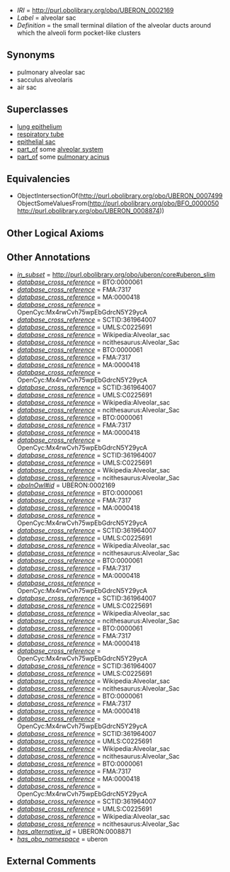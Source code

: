  * *IRI* = http://purl.obolibrary.org/obo/UBERON_0002169
 * *Label* = alveolar sac
 * *Definition* = the small terminal dilation of the alveolar ducts around which the alveoli form pocket-like clusters

## Synonyms

 * pulmonary alveolar sac
 * sacculus alveolaris
 * air sac

## Superclasses

 * [lung epithelium](../../UBERON/15/UBERON_0000115.md)
 * [respiratory tube](../../UBERON/17/UBERON_0000117.md)
 * [epithelial sac](../../UBERON/99/UBERON_0007499.md)
 * [part_of](../../BFO/50/BFO_0000050.md) some [alveolar system](../../UBERON/24/UBERON_0006524.md)
 * [part_of](../../BFO/50/BFO_0000050.md) some [pulmonary acinus](../../UBERON/74/UBERON_0008874.md)

## Equivalencies

 * ObjectIntersectionOf(<http://purl.obolibrary.org/obo/UBERON_0007499> ObjectSomeValuesFrom(<http://purl.obolibrary.org/obo/BFO_0000050> <http://purl.obolibrary.org/obo/UBERON_0008874>))

## Other Logical Axioms


## Other Annotations

 * *[in_subset](../../et/oboInOwl#inSubset.md)* = http://purl.obolibrary.org/obo/uberon/core#uberon_slim
 * *[database_cross_reference](../../ef/oboInOwl#hasDbXref.md)* = BTO:0000061
 * *[database_cross_reference](../../ef/oboInOwl#hasDbXref.md)* = FMA:7317
 * *[database_cross_reference](../../ef/oboInOwl#hasDbXref.md)* = MA:0000418
 * *[database_cross_reference](../../ef/oboInOwl#hasDbXref.md)* = OpenCyc:Mx4rwCvh75wpEbGdrcN5Y29ycA
 * *[database_cross_reference](../../ef/oboInOwl#hasDbXref.md)* = SCTID:361964007
 * *[database_cross_reference](../../ef/oboInOwl#hasDbXref.md)* = UMLS:C0225691
 * *[database_cross_reference](../../ef/oboInOwl#hasDbXref.md)* = Wikipedia:Alveolar_sac
 * *[database_cross_reference](../../ef/oboInOwl#hasDbXref.md)* = ncithesaurus:Alveolar_Sac
 * *[database_cross_reference](../../ef/oboInOwl#hasDbXref.md)* = BTO:0000061
 * *[database_cross_reference](../../ef/oboInOwl#hasDbXref.md)* = FMA:7317
 * *[database_cross_reference](../../ef/oboInOwl#hasDbXref.md)* = MA:0000418
 * *[database_cross_reference](../../ef/oboInOwl#hasDbXref.md)* = OpenCyc:Mx4rwCvh75wpEbGdrcN5Y29ycA
 * *[database_cross_reference](../../ef/oboInOwl#hasDbXref.md)* = SCTID:361964007
 * *[database_cross_reference](../../ef/oboInOwl#hasDbXref.md)* = UMLS:C0225691
 * *[database_cross_reference](../../ef/oboInOwl#hasDbXref.md)* = Wikipedia:Alveolar_sac
 * *[database_cross_reference](../../ef/oboInOwl#hasDbXref.md)* = ncithesaurus:Alveolar_Sac
 * *[database_cross_reference](../../ef/oboInOwl#hasDbXref.md)* = BTO:0000061
 * *[database_cross_reference](../../ef/oboInOwl#hasDbXref.md)* = FMA:7317
 * *[database_cross_reference](../../ef/oboInOwl#hasDbXref.md)* = MA:0000418
 * *[database_cross_reference](../../ef/oboInOwl#hasDbXref.md)* = OpenCyc:Mx4rwCvh75wpEbGdrcN5Y29ycA
 * *[database_cross_reference](../../ef/oboInOwl#hasDbXref.md)* = SCTID:361964007
 * *[database_cross_reference](../../ef/oboInOwl#hasDbXref.md)* = UMLS:C0225691
 * *[database_cross_reference](../../ef/oboInOwl#hasDbXref.md)* = Wikipedia:Alveolar_sac
 * *[database_cross_reference](../../ef/oboInOwl#hasDbXref.md)* = ncithesaurus:Alveolar_Sac
 * *[oboInOwl#id](../../id/oboInOwl#id.md)* = UBERON:0002169
 * *[database_cross_reference](../../ef/oboInOwl#hasDbXref.md)* = BTO:0000061
 * *[database_cross_reference](../../ef/oboInOwl#hasDbXref.md)* = FMA:7317
 * *[database_cross_reference](../../ef/oboInOwl#hasDbXref.md)* = MA:0000418
 * *[database_cross_reference](../../ef/oboInOwl#hasDbXref.md)* = OpenCyc:Mx4rwCvh75wpEbGdrcN5Y29ycA
 * *[database_cross_reference](../../ef/oboInOwl#hasDbXref.md)* = SCTID:361964007
 * *[database_cross_reference](../../ef/oboInOwl#hasDbXref.md)* = UMLS:C0225691
 * *[database_cross_reference](../../ef/oboInOwl#hasDbXref.md)* = Wikipedia:Alveolar_sac
 * *[database_cross_reference](../../ef/oboInOwl#hasDbXref.md)* = ncithesaurus:Alveolar_Sac
 * *[database_cross_reference](../../ef/oboInOwl#hasDbXref.md)* = BTO:0000061
 * *[database_cross_reference](../../ef/oboInOwl#hasDbXref.md)* = FMA:7317
 * *[database_cross_reference](../../ef/oboInOwl#hasDbXref.md)* = MA:0000418
 * *[database_cross_reference](../../ef/oboInOwl#hasDbXref.md)* = OpenCyc:Mx4rwCvh75wpEbGdrcN5Y29ycA
 * *[database_cross_reference](../../ef/oboInOwl#hasDbXref.md)* = SCTID:361964007
 * *[database_cross_reference](../../ef/oboInOwl#hasDbXref.md)* = UMLS:C0225691
 * *[database_cross_reference](../../ef/oboInOwl#hasDbXref.md)* = Wikipedia:Alveolar_sac
 * *[database_cross_reference](../../ef/oboInOwl#hasDbXref.md)* = ncithesaurus:Alveolar_Sac
 * *[database_cross_reference](../../ef/oboInOwl#hasDbXref.md)* = BTO:0000061
 * *[database_cross_reference](../../ef/oboInOwl#hasDbXref.md)* = FMA:7317
 * *[database_cross_reference](../../ef/oboInOwl#hasDbXref.md)* = MA:0000418
 * *[database_cross_reference](../../ef/oboInOwl#hasDbXref.md)* = OpenCyc:Mx4rwCvh75wpEbGdrcN5Y29ycA
 * *[database_cross_reference](../../ef/oboInOwl#hasDbXref.md)* = SCTID:361964007
 * *[database_cross_reference](../../ef/oboInOwl#hasDbXref.md)* = UMLS:C0225691
 * *[database_cross_reference](../../ef/oboInOwl#hasDbXref.md)* = Wikipedia:Alveolar_sac
 * *[database_cross_reference](../../ef/oboInOwl#hasDbXref.md)* = ncithesaurus:Alveolar_Sac
 * *[database_cross_reference](../../ef/oboInOwl#hasDbXref.md)* = BTO:0000061
 * *[database_cross_reference](../../ef/oboInOwl#hasDbXref.md)* = FMA:7317
 * *[database_cross_reference](../../ef/oboInOwl#hasDbXref.md)* = MA:0000418
 * *[database_cross_reference](../../ef/oboInOwl#hasDbXref.md)* = OpenCyc:Mx4rwCvh75wpEbGdrcN5Y29ycA
 * *[database_cross_reference](../../ef/oboInOwl#hasDbXref.md)* = SCTID:361964007
 * *[database_cross_reference](../../ef/oboInOwl#hasDbXref.md)* = UMLS:C0225691
 * *[database_cross_reference](../../ef/oboInOwl#hasDbXref.md)* = Wikipedia:Alveolar_sac
 * *[database_cross_reference](../../ef/oboInOwl#hasDbXref.md)* = ncithesaurus:Alveolar_Sac
 * *[database_cross_reference](../../ef/oboInOwl#hasDbXref.md)* = BTO:0000061
 * *[database_cross_reference](../../ef/oboInOwl#hasDbXref.md)* = FMA:7317
 * *[database_cross_reference](../../ef/oboInOwl#hasDbXref.md)* = MA:0000418
 * *[database_cross_reference](../../ef/oboInOwl#hasDbXref.md)* = OpenCyc:Mx4rwCvh75wpEbGdrcN5Y29ycA
 * *[database_cross_reference](../../ef/oboInOwl#hasDbXref.md)* = SCTID:361964007
 * *[database_cross_reference](../../ef/oboInOwl#hasDbXref.md)* = UMLS:C0225691
 * *[database_cross_reference](../../ef/oboInOwl#hasDbXref.md)* = Wikipedia:Alveolar_sac
 * *[database_cross_reference](../../ef/oboInOwl#hasDbXref.md)* = ncithesaurus:Alveolar_Sac
 * *[has_alternative_id](../../Id/oboInOwl#hasAlternativeId.md)* = UBERON:0008871
 * *[has_obo_namespace](../../ce/oboInOwl#hasOBONamespace.md)* = uberon

## External Comments

